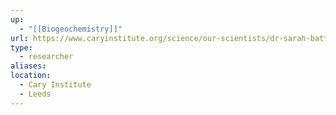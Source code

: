 ```yaml
---
up:
  - "[[Biogeochemistry]]"
url: https://www.caryinstitute.org/science/our-scientists/dr-sarah-batterman
type:
  - researcher
aliases: 
location:
  - Cary Institute
  - Leeds
---
```

